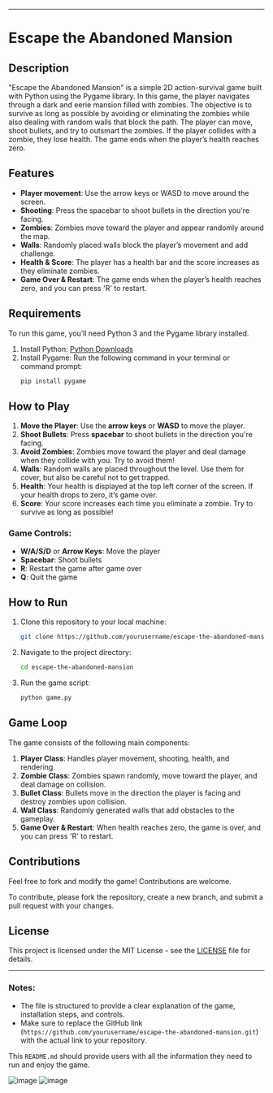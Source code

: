 
---

# Escape the Abandoned Mansion

## Description
"Escape the Abandoned Mansion" is a simple 2D action-survival game built with Python using the Pygame library. In this game, the player navigates through a dark and eerie mansion filled with zombies. The objective is to survive as long as possible by avoiding or eliminating the zombies while also dealing with random walls that block the path. The player can move, shoot bullets, and try to outsmart the zombies. If the player collides with a zombie, they lose health. The game ends when the player’s health reaches zero.

## Features
- **Player movement**: Use the arrow keys or WASD to move around the screen.
- **Shooting**: Press the spacebar to shoot bullets in the direction you're facing.
- **Zombies**: Zombies move toward the player and appear randomly around the map.
- **Walls**: Randomly placed walls block the player’s movement and add challenge.
- **Health & Score**: The player has a health bar and the score increases as they eliminate zombies.
- **Game Over & Restart**: The game ends when the player’s health reaches zero, and you can press 'R' to restart.

## Requirements

To run this game, you’ll need Python 3 and the Pygame library installed.

1. Install Python: [Python Downloads](https://www.python.org/downloads/)
2. Install Pygame: Run the following command in your terminal or command prompt:
   ```bash
   pip install pygame
   ```

## How to Play

1. **Move the Player**: Use the **arrow keys** or **WASD** to move the player.
2. **Shoot Bullets**: Press **spacebar** to shoot bullets in the direction you're facing.
3. **Avoid Zombies**: Zombies move toward the player and deal damage when they collide with you. Try to avoid them!
4. **Walls**: Random walls are placed throughout the level. Use them for cover, but also be careful not to get trapped.
5. **Health**: Your health is displayed at the top left corner of the screen. If your health drops to zero, it’s game over.
6. **Score**: Your score increases each time you eliminate a zombie. Try to survive as long as possible!

### Game Controls:
- **W/A/S/D** or **Arrow Keys**: Move the player
- **Spacebar**: Shoot bullets
- **R**: Restart the game after game over
- **Q**: Quit the game

## How to Run

1. Clone this repository to your local machine:
   ```bash
   git clone https://github.com/yourusername/escape-the-abandoned-mansion.git
   ```
2. Navigate to the project directory:
   ```bash
   cd escape-the-abandoned-mansion
   ```
3. Run the game script:
   ```bash
   python game.py
   ```

## Game Loop

The game consists of the following main components:
1. **Player Class**: Handles player movement, shooting, health, and rendering.
2. **Zombie Class**: Zombies spawn randomly, move toward the player, and deal damage on collision.
3. **Bullet Class**: Bullets move in the direction the player is facing and destroy zombies upon collision.
4. **Wall Class**: Randomly generated walls that add obstacles to the gameplay.
5. **Game Over & Restart**: When health reaches zero, the game is over, and you can press 'R' to restart.

## Contributions

Feel free to fork and modify the game! Contributions are welcome.

To contribute, please fork the repository, create a new branch, and submit a pull request with your changes.

## License

This project is licensed under the MIT License - see the [LICENSE](LICENSE) file for details.

---

### Notes:
- The file is structured to provide a clear explanation of the game, installation steps, and controls.
- Make sure to replace the GitHub link (`https://github.com/yourusername/escape-the-abandoned-mansion.git`) with the actual link to your repository.

This `README.md` should provide users with all the information they need to run and enjoy the game.

![image](https://github.com/user-attachments/assets/236a57f3-1d94-464a-a2b2-fcfdda799207)
![image](https://github.com/user-attachments/assets/702f93a7-3cdf-42ee-a569-f4215033afe7)
